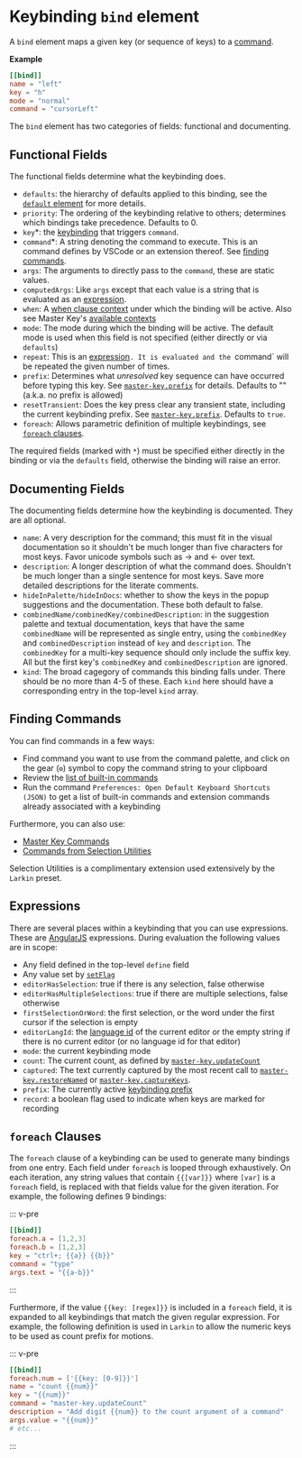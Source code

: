 # Keybinding `bind` element

A `bind` element maps a given key (or sequence of keys) to a [command](#finding-commands).

**Example**

```toml
[[bind]]
name = "left"
key = "h"
mode = "normal"
command = "cursorLeft"
```

The `bind` element has two categories of fields: functional and documenting.

## Functional Fields

The functional fields determine what the keybinding does.

- `defaults`: the hierarchy of defaults applied to this binding, see the [`default` element](/bindings/default) for more details.
- `priority`: The ordering of the keybinding relative to others; determines which bindings take precedence. Defaults to 0.
- `key`*: the [keybinding](https://code.visualstudio.com/docs/getstarted/keybindings) that triggers `command`.
- `command`*: A string denoting the command to execute. This is an command defines by VSCode or an extension thereof. See [finding commands](#finding-commands).
- `args`: The arguments to directly pass to the `command`, these are static values.
- `computedArgs`: Like `args` except that each value is a string that is evaluated as an [expression](#expressions).
- `when`: A [when clause context](https://code.visualstudio.com/api/references/when-clause-contexts) under which the binding will be active. Also see Master Key's [available contexts](#available-contexts)
- `mode`: The mode during which the binding will be active. The default mode is used when this field is not specified (either directly or via `defaults`)
- `repeat`: This is an [expression](#expressions)`. It is evaluated and the `command` will be repeated the given number of times.
- `prefix`: Determines what *unresolved* key sequence can have occurred before typing this key. See [`master-key.prefix`](/commands#prefix) for details. Defaults to "" (a.k.a. no prefix is allowed)
- `resetTransient`: Does the key press clear any transient state, including the current keybinding prefix. See [`master-key.prefix`](/commands#prefix). Defaults to `true`.
- `foreach`: Allows parametric definition of multiple keybindings, see [`foreach` clauses](#foreach-clauses).

The required fields (marked with `*`) must be specified either directly in the binding or via the `defaults` field, otherwise the binding will raise an error.

## Documenting Fields

The documenting fields determine how the keybinding is documented. They are all optional.

- `name`: A very description for the command; this must fit in the visual documentation so it shouldn't be much longer than five characters for most keys. Favor unicode symbols such as → and ← over text.
- `description`: A longer description of what the command does. Shouldn't be much longer than a single sentence for most keys. Save more detailed descriptions for the literate comments.
- `hideInPalette/hideInDocs`: whether to show the keys in the popup suggestions and the documentation. These both default to false.
- `combinedName/combinedKey/combinedDescription`: in the suggestion palette and textual documentation, keys that have the same `combinedName` will be represented as single entry, using the `combinedKey` and `combinedDescription` instead of `key` and `description`. The `combinedKey` for a multi-key sequence should only include the suffix key. All but the first key's `combinedKey` and `combinedDescription` are ignored.
- `kind`: The broad cagegory of commands this binding falls under. There should be no more than 4-5 of these. Each `kind` here should have a corresponding entry in the top-level `kind` array.

## Finding Commands

You can find commands in a few ways:

- Find command you want to use from the command palette, and click on the gear (`⚙︎`) symbol to copy the command string to your clipboard
- Review the  [list of built-in commands](https://code.visualstudio.com/api/references/commands)
- Run the command `Preferences: Open Default Keyboard Shortcuts (JSON)` to get a list of built-in commands and extension commands already associated with a keybinding

Furthermore, you can also use:

- [Master Key Commands](/commands)
- [Commands from Selection Utilities](TODO)

Selection Utilities is a complimentary extension used extensively by the `Larkin` preset.

## Expressions

There are several places within a keybinding that you can use expressions. These are [AngularJS](https://www.w3schools.com/angular/angular_expressions.asp) expressions. During evaluation the following values are in scope:

- Any field defined in the top-level `define` field
- Any value set by [`setFlag`](/commands#set-flag)
- `editorHasSelection`: true if there is any selection, false otherwise
- `editorHasMultipleSelections`: true if there are multiple selections, false otherwise
- `firstSelectionOrWord`: the first selection, or the word under the first cursor if the selection is empty
- `editorLangId`: the [language id](https://code.visualstudio.com/docs/languages/identifiers) of the current editor or the empty string if there is no current editor (or no language id for that editor)
- `mode`: the current keybinding mode
- `count`: The current count, as defined by [`master-key.updateCount`](/commands#update-count)
- `captured`: The text currently captured by the most recent call to [`master-key.restoreNamed`](/commands#restore-named) or [`master-key.captureKeys`](/commands#capture-keys).
- `prefix`: The currently active [keybinding prefix](/commands#prefix)
- `record`: a boolean flag used to indicate when keys are marked for recording

## `foreach` Clauses

The `foreach` clause of a keybinding can be used to generate many bindings from one entry.
Each field under `foreach` is looped through exhaustively. On each iteration, any string values that contain <code v-pre>{{[var]}}</code> where `[var]` is a `foreach` field, is replaced with that fields value for the given iteration. For example, the following defines 9 bindings:

::: v-pre
```toml
[[bind]]
foreach.a = [1,2,3]
foreach.b = [1,2,3]
key = "ctrl+; {{a}} {{b}}"
command = "type"
args.text = "{{a-b}}"
```
:::

Furthermore, if the value <code v-pre>{{key: [regex]}}</code> is included in a `foreach` field, it is expanded to all keybindings that match the given regular expression. For example, the following definition is used in `Larkin` to allow the numeric keys to be used as count prefix for motions.

::: v-pre
```toml
[[bind]]
foreach.num = ['{{key: [0-9]}}']
name = "count {{num}}"
key = "{{num}}"
command = "master-key.updateCount"
description = "Add digit {{num}} to the count argument of a command"
args.value = "{{num}}"
# etc...
```
:::

